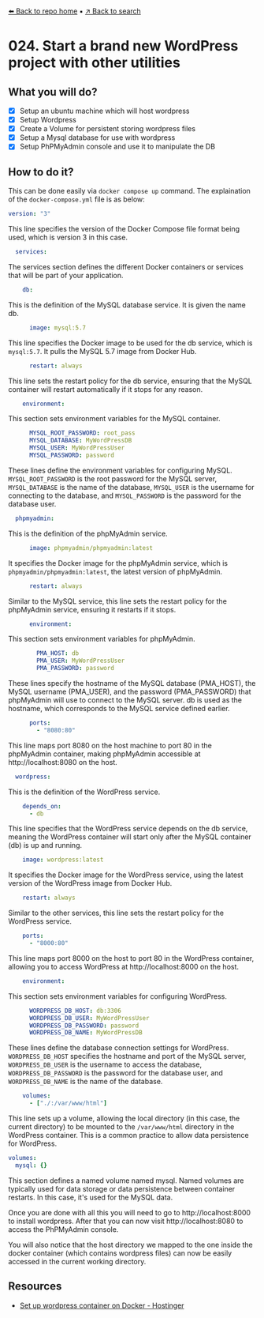 [⬅️ Back to repo home](https://github.com/Blankscreen-exe/docker-practice) ▪️ [↗️ Back to search](https://blankscreen-exe.github.io/docker-practice/)

# 024. Start a brand new WordPress project with other utilities

## What you will do?

- [x] Setup an ubuntu machine which will host wordpress
- [x] Setup Wordpress
- [x] Create a Volume for persistent storing wordpress files
- [x] Setup a Mysql database for use with wordpress
- [x] Setup PhPMyAdmin console and use it to manipulate the DB 

## How to do it?

This can be done easily via `docker compose up` command. The explaination of the `docker-compose.yml` file is as below:

```yml
version: "3"
```

This line specifies the version of the Docker Compose file format being used, which is version 3 in this case.

```yml
  services:
```

The services section defines the different Docker containers or services that will be part of your application.

```yml
    db:
```

This is the definition of the MySQL database service. It is given the name db.

```yml
      image: mysql:5.7
```

This line specifies the Docker image to be used for the db service, which is `mysql:5.7`. It pulls the MySQL 5.7 image from Docker Hub.

```yml
      restart: always
```

This line sets the restart policy for the db service, ensuring that the MySQL container will restart automatically if it stops for any reason.

```yml
    environment:
```

This section sets environment variables for the MySQL container.

```yml
      MYSQL_ROOT_PASSWORD: root_pass
      MYSQL_DATABASE: MyWordPressDB
      MYSQL_USER: MyWordPressUser
      MYSQL_PASSWORD: password
```

These lines define the environment variables for configuring MySQL. `MYSQL_ROOT_PASSWORD` is the root password for the MySQL server, `MYSQL_DATABASE` is the name of the database, `MYSQL_USER` is the username for connecting to the database, and `MYSQL_PASSWORD` is the password for the database user.

```yml
  phpmyadmin:
```

This is the definition of the phpMyAdmin service.

```yml
      image: phpmyadmin/phpmyadmin:latest
```

It specifies the Docker image for the phpMyAdmin service, which is `phpmyadmin/phpmyadmin:latest`, the latest version of phpMyAdmin.

```yml
      restart: always
```

Similar to the MySQL service, this line sets the restart policy for the phpMyAdmin service, ensuring it restarts if it stops.

```yml
      environment:
```

This section sets environment variables for phpMyAdmin.

```yml
        PMA_HOST: db
        PMA_USER: MyWordPressUser
        PMA_PASSWORD: password
```

These lines specify the hostname of the MySQL database (PMA_HOST), the MySQL username (PMA_USER), and the password (PMA_PASSWORD) that phpMyAdmin will use to connect to the MySQL server. db is used as the hostname, which corresponds to the MySQL service defined earlier.

```yml
      ports:
        - "8080:80"
```

This line maps port 8080 on the host machine to port 80 in the phpMyAdmin container, making phpMyAdmin accessible at http://localhost:8080 on the host.

```yml
  wordpress:
```

This is the definition of the WordPress service.

```yml
    depends_on:
      - db
```

This line specifies that the WordPress service depends on the db service, meaning the WordPress container will start only after the MySQL container (db) is up and running.

```yml
    image: wordpress:latest
```

It specifies the Docker image for the WordPress service, using the latest version of the WordPress image from Docker Hub.

```yml
    restart: always
```

Similar to the other services, this line sets the restart policy for the WordPress service.

```yml
    ports:
      - "8000:80"
```

This line maps port 8000 on the host to port 80 in the WordPress container, allowing you to access WordPress at http://localhost:8000 on the host.

```yml
    environment:
```

This section sets environment variables for configuring WordPress.

```yml
      WORDPRESS_DB_HOST: db:3306
      WORDPRESS_DB_USER: MyWordPressUser
      WORDPRESS_DB_PASSWORD: password
      WORDPRESS_DB_NAME: MyWordPressDB
```

These lines define the database connection settings for WordPress. `WORDPRESS_DB_HOST` specifies the hostname and port of the MySQL server, `WORDPRESS_DB_USER` is the username to access the database, `WORDPRESS_DB_PASSWORD` is the password for the database user, and `WORDPRESS_DB_NAME` is the name of the database.

```yml
    volumes:
      - ["./:/var/www/html"]
```

This line sets up a volume, allowing the local directory (in this case, the current directory) to be mounted to the `/var/www/html` directory in the WordPress container. This is a common practice to allow data persistence for WordPress.

```yml
volumes:
  mysql: {}
```
This section defines a named volume named mysql. Named volumes are typically used for data storage or data persistence between container restarts. In this case, it's used for the MySQL data.

Once you are done with all this you will need to go to http://localhost:8000 to install wordpress. After that you can now visit http://localhost:8080 to access the PhPMyAdmin console.

You will also notice that the host directory we mapped to the one inside the docker container (which contains wordpress files) can now be easily accessed in the current working directory.

## Resources

- [Set up wordpress container on Docker - Hostinger](https://www.hostinger.com/tutorials/run-docker-wordpress#Step_2_%E2%80%93_Set_Up_WordPress_Container_on_Docker)
